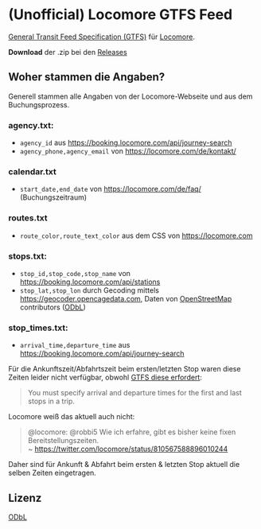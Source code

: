 # (Unofficial) Locomore GTFS Feed

[General Transit Feed Specification (GTFS)](https://developers.google.com/transit/gtfs/) für [Locomore](https://locomore.com).

**Download** der .zip bei den [Releases](https://github.com/robbi5/locomore-gtfs/releases)

## Woher stammen die Angaben?

Generell stammen alle Angaben von der Locomore-Webseite und aus dem Buchungsprozess.

### agency.txt:
* `agency_id` aus https://booking.locomore.com/api/journey-search
* `agency_phone,agency_email` von https://locomore.com/de/kontakt/

### calendar.txt
* `start_date,end_date` von https://locomore.com/de/faq/ (Buchungszeitraum)

### routes.txt
* `route_color,route_text_color` aus dem CSS von https://locomore.com

### stops.txt:
* `stop_id,stop_code,stop_name` von https://booking.locomore.com/api/stations
* `stop_lat,stop_lon` durch Gecoding mittels https://geocoder.opencagedata.com, Daten von [OpenStreetMap](https://openstreetmap.org) contributors ([ODbL](http://opendatacommons.org/licenses/odbl/1.0/summary/))

### stop_times.txt:
* `arrival_time,departure_time` aus https://booking.locomore.com/api/journey-search

Für die Ankunftszeit/Abfahrtszeit beim ersten/letzten Stop waren diese Zeiten leider nicht verfügbar, obwohl [GTFS diese erfordert](https://developers.google.com/transit/gtfs/reference/stop_times-file):
> You must specify arrival and departure times for the first and last stops in a trip.

Locomore weiß das aktuell auch nicht:
> @locomore: @robbi5 Wie ich erfahre, gibt es bisher keine fixen Bereitstellungszeiten.  
>  ~ https://twitter.com/locomore/status/810567588896010244

Daher sind für Ankunft & Abfahrt beim ersten & letzten Stop aktuell die selben Zeiten eingetragen.

## Lizenz

[ODbL](http://opendatacommons.org/licenses/odbl/1.0/summary/)